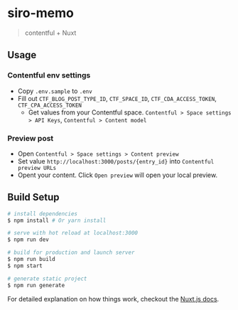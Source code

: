 # siro-memo

> contentful + Nuxt

## Usage

### Contentful env settings

- Copy `.env.sample` to `.env`
- Fill out `CTF_BLOG_POST_TYPE_ID`, `CTF_SPACE_ID`, `CTF_CDA_ACCESS_TOKEN`, `CTF_CPA_ACCESS_TOKEN`
  - Get values from your Contentful space. `Contentful > Space settings > API Keys`, `Contentful > Content model`

### Preview post

- Open `Contentful > Space settings > Content preview`
- Set value `http://localhost:3000/posts/{entry_id}` into `Contentful preview URLs`
- Opent your content. Click `Open preview` will open your local preview.

## Build Setup

```bash
# install dependencies
$ npm install # Or yarn install

# serve with hot reload at localhost:3000
$ npm run dev

# build for production and launch server
$ npm run build
$ npm start

# generate static project
$ npm run generate
```

For detailed explanation on how things work, checkout the [Nuxt.js docs](https://github.com/nuxt/nuxt.js).
